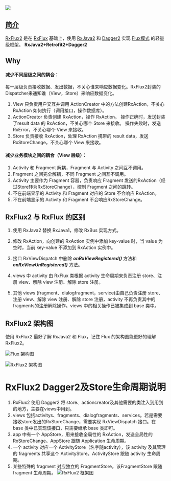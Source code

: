 [![](https://jitpack.io/v/coolfire2015/RxFlux2.svg)](https://jitpack.io/#coolfire2015/RxFlux2)
## [简介](http://www.jianshu.com/p/e11712b9b3f7)
[RxFlux2](https://github.com/coolfire2015/RxFlux2) 是在 [RxFlux](https://github.com/skimarxall/RxFlux) 基础上，使用 [RxJava2](https://github.com/ReactiveX/RxJava) 和 [Dagger2](https://github.com/google/dagger) 实现 [Flux模式](https://facebook.github.io/flux/docs/overview.html) 的轻量级框架。
**RxJava2+Retrofit2+Dagger2**
## Why
#### 减少不同层级之间的耦合：
每一层级负责接收数据、发出数据，不关心谁来响应数据变化。RxFlux2封装的Dispatcher来通知谁（View，Store）来响应数据变化。
1. View 只负责用户交互并调用 ActionCreator 中的方法创建RxAction，不关心 RxAction 如何执行（调用接口，操作数据库）。
2. ActionCreator 负责创建 RxAction，操作 RxAction。
操作正确时，发送封装了result data 的 RxAction，不关心哪个 Store 来接收。
操作失败时，发送 RxError，不关心哪个 View 来接收。
3. Store 负责接收 RxAction，处理 RxAction 携带的 result data，发送 RxStoreChange，不关心哪个 View 来接收。
 
####  减少业务模块之间的耦合（View 层级）：
1. Activity 和 Fragment 解耦，Fragment 与 Activity 之间互不调用。
2. Fragment 之间完全解耦，不同 Fragment 之间互不调用。
3. Activity 主要作为 Fragment 容器，负责响应 Fragment 发送的RxAction（经过Store转为RxStoreChange），控制 Fragment 之间的跳转。
4. 不在前端显示的 Activity 和 Fragment 对应的 Store 不会响应 RxAction。
5. 不在前端显示的 Activity 和 Fragment 不会响应RxStoreChange。

## RxFlux2 与 RxFlux 的区别
1. 使用 RxJava2 替换 RxJava1，修改 RxBus 实现方式。

2. 修改 RxAction，向创建的 RxAction 实例中添加 key-value 时，当 value 为空时，当前 key-value 不添加到 RxAction 实例中。

3. 接口 RxViewDispatch 中删除 **_onRxViewRegistered()_** 方法和  **_onRxViewUnRegistered()_** 方法。

4. views 中 activity 由 RxFlux 类根据 activity 生命周期来负责注册 store、注册 view、解除 view 注册、解除 store 注册。

5. 其他 views (fragment、dialogfragment，service)由自己负责注册 store、注册 view、解除 view 注册、解除 store 注册，activity 不再负责其中的 fragments的注册解除操作。views 中的相关操作已被集成到 base 类中。

## RxFlux2 架构图
使用 RxFlux2 最好了解 RxJava2 和 Flux，记住 Flux 的架构图能更好的理解 RxFlux2。

![Flux 架构图](http://upload-images.jianshu.io/upload_images/2118953-b5fe1f790ccd11ea.png?imageMogr2/auto-orient/strip%7CimageView2/2/w/1240)

![RxFlux2 架构图](http://upload-images.jianshu.io/upload_images/2118953-672c855cd9867240.png?imageMogr2/auto-orient/strip%7CimageView2/2/w/1240)
# RxFlux2 Dagger2及Store生命周期说明
1. RxFlux2 使用 Dagger2 将 store、actioncreator及其他需要的类注入到用到的地方，主要在views中用到。
2. views 包括activitys、fragments、dialogfragments、services。若是需要接收store发出的RxStoreChange，需要实现 RxViewDispatch 接口。在 base 类中已实现该接口，只需要继承 base 类即可。 
3. app 中有一个 AppStore，用来接收全局性的 RxAction，发送全局性的 RxStoreChange。AppStore 跟随 Application 生命周期。
4. 一个 activity 对应一个 ActivityStore（名字随activity），该 activity 及其管理的 fragments 共享这个 ActivityStore。ActivityStore 跟随 activity 生命周期。
5. 某些特殊的 fragment 对应独立的 FragmentStore，该FragmentStore 跟随 fragment 生命周期。
![RxFlux2 框架图](http://upload-images.jianshu.io/upload_images/2118953-374c3faab9bcba21.png?imageMogr2/auto-orient/strip%7CimageView2/2/w/1240)